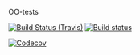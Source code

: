 OO-tests

[![Build Status (Travis)](https://img.shields.io/travis/pragmatic-objects/oo-tests/master.svg)](https://travis-ci.org/pragmatic-objects/oo-tests)
[![Build status](https://ci.appveyor.com/api/projects/status/ojpyygrx443ur29e/branch/master?svg=true)](https://ci.appveyor.com/project/skapral/oo-tests/branch/master)

[![Codecov](https://codecov.io/gh/pragmatic-objects/oo-tests/branch/master/graph/badge.svg)](https://codecov.io/gh/pragmatic-objects/oo-tests)
